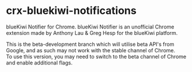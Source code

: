 crx-bluekiwi-notifications
==========================

blueKiwi Notifier for Chrome.
blueKiwi Notifier is an unofficial Chrome extension made by Anthony Lau & Greg Hesp for the blueKiwi platform.

This is the beta-development branch which will utilise beta API's from Google, and as such may not work with the stable channel of Chrome.  
To use this version, you may need to switch to the beta channel of Chrome and enable additional flags.



